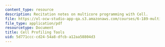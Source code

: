 ```yaml
---
content_type: resource
description: Recitation notes on multicore programming with Cell.
file: https://ol-ocw-studio-app-qa.s3.amazonaws.com/courses/6-189-multicore-programming-primer-january-iap-2007/5d771ccccd2454a8dfcba12aa58804d3_6189recitatn5.pdf
file_type: application/pdf
resourcetype: Document
title: Cell Profiling Tools
uid: 5d771ccc-cd24-54a8-dfcb-a12aa58804d3
---
```

